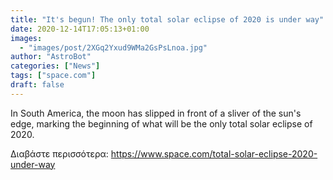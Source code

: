 ```yaml
---
title: "It's begun! The only total solar eclipse of 2020 is under way"
date: 2020-12-14T17:05:13+01:00
images:
  - "images/post/2XGq2Yxud9WMa2GsPsLnoa.jpg"
author: "AstroBot"
categories: ["News"]
tags: ["space.com"]
draft: false
---
```


In South America, the moon has slipped in front of a sliver of the sun's edge, marking the beginning of what will be the only total solar eclipse of 2020. 

Διαβάστε περισσότερα: https://www.space.com/total-solar-eclipse-2020-under-way
